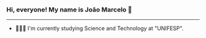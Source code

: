 ### Hi, everyone! My name is João Marcelo 👋
_____________________________________________________

- 👨🏻‍🎓 I'm currently studying Science and Technology at "UNIFESP".




